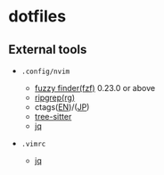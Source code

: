 # dotfiles

## External tools

- `.config/nvim`
  - [fuzzy finder(fzf)](https://github.com/junegunn/fzf) 0.23.0 or above
  - [ripgrep(rg)](https://github.com/BurntSushi/ripgrep)
  - ctags([EN](http://ctags.sourceforge.net))/([JP](https://hp.vector.co.jp/authors/VA025040/ctags/))
  - [tree-sitter](https://github.com/tree-sitter/tree-sitter)
  - [jq](https://stedolan.github.io/jq/)

- `.vimrc`
  - [jq](https://stedolan.github.io/jq/)
